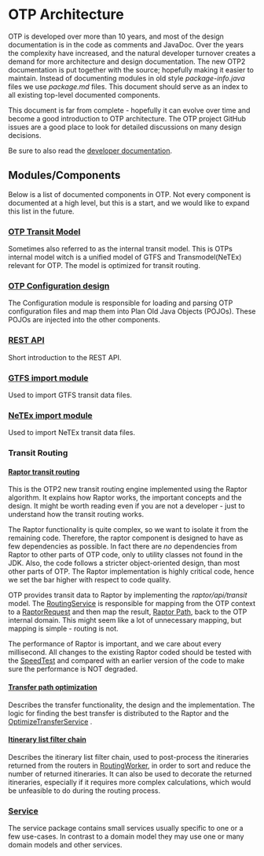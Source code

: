 # OTP Architecture

OTP is developed over more than 10 years, and most of the design documentation is in the code as
comments and JavaDoc. Over the years the complexity have increased, and the natural developer
turnover creates a demand for more architecture and design documentation. The new OTP2 documentation
is put together with the source; hopefully making it easier to maintain. Instead of documenting
modules in old style _package-info.java_ files we use _package.md_ files. This document should serve
as an index to all existing top-level documented components.

This document is far from complete - hopefully it can evolve over time and become a good
introduction to OTP architecture. The OTP project GitHub issues are a good place to look for
detailed discussions on many design decisions.

Be sure to also read the [developer documentation](docs/Developers-Guide.md).

## Modules/Components

Below is a list of documented components in OTP. Not every component is documented at a high level,
but this is a start, and we would like to expand this list in the future.


### [OTP Transit Model](src/main/java/org/opentripplanner/transit/model/package.md)

Sometimes also referred to as the internal transit model. This is OTPs internal model witch is a
unified model of GTFS and Transmodel(NeTEx) relevant for OTP. The model is optimized for transit 
routing.

### [OTP Configuration design](src/main/java/org/opentripplanner/standalone/config/package.md)

The Configuration module is responsible for loading and parsing OTP configuration files and map them
into Plan Old Java Objects (POJOs). These POJOs are injected into the other components.

### [REST API](src/main/java/org/opentripplanner/api/package.md)

Short introduction to the REST API.

### [GTFS import module](src/main/java/org/opentripplanner/gtfs/package.md)

Used to import GTFS transit data files.

### [NeTEx import module](src/main/java/org/opentripplanner/netex/package.md)

Used to import NeTEx transit data files.

### Transit Routing

#### [Raptor transit routing](src/main/java/org/opentripplanner/raptor/package.md)

This is the OTP2 new transit routing engine implemented using the Raptor algorithm. It explains how
Raptor works, the important concepts and the design. It might be worth reading even if you are not a
developer - just to understand how the transit routing works.

The Raptor functionality is quite complex, so we want to isolate it from the remaining code.
Therefore, the raptor component is designed to have as few dependencies as possible. In fact there
are _no_
dependencies from Raptor to other parts of OTP code, only to utility classes not found in the JDK.
Also, the code follows a stricter object-oriented design, than most other parts of OTP. The Raptor
implementation is highly critical code, hence we set the bar higher with respect to code quality.

OTP provides transit data to Raptor by implementing the _raptor/api/transit_ model. The
[RoutingService](src/main/java/org/opentripplanner/routing/RoutingService.java)
is responsible for mapping from the OTP context to a
[RaptorRequest](src/main/java/org/opentripplanner/raptor/api/request/RaptorRequest.java)
and then map the
result, [Raptor Path](src/main/java/org/opentripplanner/raptor/api/path/Path.java), back to
the OTP internal domain. This might seem like a lot of unnecessary mapping, but mapping is simple -
routing is not.

The performance of Raptor is important, and we care about every millisecond. All changes to the
existing Raptor coded should be tested with the
[SpeedTest](src/test/java/org/opentripplanner/transit/raptor/speed_test/package.md) and compared
with an earlier version of the code to make sure the performance is NOT degraded.

#### [Transfer path optimization](src/main/java/org/opentripplanner/routing/algorithm/transferoptimization/package.md)

Describes the transfer functionality, the design and the implementation. The logic for finding the
best transfer is distributed to the Raptor and
the [OptimizeTransferService](src/main/java/org/opentripplanner/routing/algorithm/transferoptimization/OptimizeTransferService.java)
.

#### [Itinerary list filter chain](src/main/java/org/opentripplanner/routing/algorithm/filterchain/package.md)

Describes the itinerary list filter chain, used to post-process the itineraries returned from the
routers in [RoutingWorker](src/main/java/org/opentripplanner/routing/algorithm/RoutingWorker.java),
in order to sort and reduce the number of returned itineraries. It can also be used to decorate the
returned itineraries, especially if it requires more complex calculations, which would be unfeasible
to do during the routing process.

### [Service](src/main/java/org/opentripplanner/service/package.md)
The service package contains small services usually specific to one or a few use-cases. In contrast 
to a domain model they may use one or many domain models and other services. 